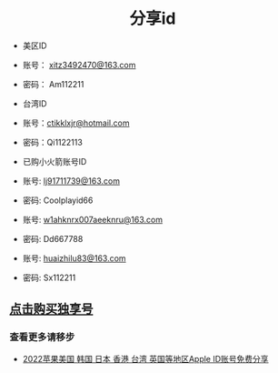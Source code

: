 <h1 align="center">分享id</h1>


- 美区ID

- 账号： xitz3492470@163.com
  
- 密码： Am112211


- 台湾ID

- 账号：ctikklxjr@hotmail.com

- 密码：Qi1122113

- 已购小火箭账号ID
- 账号: lj91711739@163.com
- 密码: Coolplayid66
 
 
- 账号: w1ahknrx007aeeknru@163.com
- 密码: Dd667788

 
- 账号: huaizhilu83@163.com
- 密码: Sx112211

## [点击购买独享号](https://appsir.shop)

### 查看更多请移步

* [2022苹果美国 韩国 日本 香港 台湾 英国等地区Apple ID账号免费分享](https://github.com/sir2021s/freeappleid/wiki/2022%E8%8B%B9%E6%9E%9C%E7%BE%8E%E5%9B%BD-%E9%9F%A9%E5%9B%BD-%E6%97%A5%E6%9C%AC-%E9%A6%99%E6%B8%AF-%E5%8F%B0%E6%B9%BE-%E8%8B%B1%E5%9B%BD%E7%AD%89%E5%9C%B0%E5%8C%BAApple-ID%E8%B4%A6%E5%8F%B7%E5%85%8D%E8%B4%B9%E5%88%86%E4%BA%AB)
